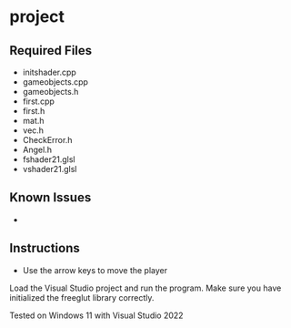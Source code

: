 # project

## Required Files
- initshader.cpp
- gameobjects.cpp
- gameobjects.h
- first.cpp
- first.h
- mat.h
- vec.h
- CheckError.h
- Angel.h
- fshader21.glsl
- vshader21.glsl

## Known Issues
- 

## Instructions
- Use the arrow keys to move the player

Load the Visual Studio project and run the program. Make sure you have initialized the freeglut library correctly.

Tested on Windows 11 with Visual Studio 2022
